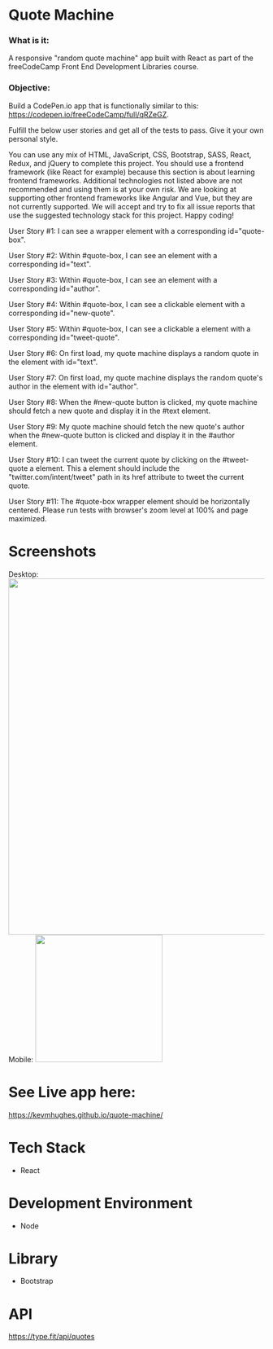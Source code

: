# Quote Machine

### What is it:
A responsive "random quote machine" app built with React as part of the freeCodeCamp Front End Development Libraries course.

### Objective:
Build a CodePen.io app that is functionally similar to this: https://codepen.io/freeCodeCamp/full/qRZeGZ.

Fulfill the below user stories and get all of the tests to pass. Give it your own personal style.

You can use any mix of HTML, JavaScript, CSS, Bootstrap, SASS, React, Redux, and jQuery to complete this project. You should use a frontend framework (like React for example) because this section is about learning frontend frameworks. Additional technologies not listed above are not recommended and using them is at your own risk. We are looking at supporting other frontend frameworks like Angular and Vue, but they are not currently supported. We will accept and try to fix all issue reports that use the suggested technology stack for this project. Happy coding!

User Story #1: I can see a wrapper element with a corresponding id="quote-box".

User Story #2: Within #quote-box, I can see an element with a corresponding id="text".

User Story #3: Within #quote-box, I can see an element with a corresponding id="author".

User Story #4: Within #quote-box, I can see a clickable element with a corresponding id="new-quote".

User Story #5: Within #quote-box, I can see a clickable a element with a corresponding id="tweet-quote".

User Story #6: On first load, my quote machine displays a random quote in the element with id="text".

User Story #7: On first load, my quote machine displays the random quote's author in the element with id="author".

User Story #8: When the #new-quote button is clicked, my quote machine should fetch a new quote and display it in the #text element.

User Story #9: My quote machine should fetch the new quote's author when the #new-quote button is clicked and display it in the #author element.

User Story #10: I can tweet the current quote by clicking on the #tweet-quote a element. This a element should include the "twitter.com/intent/tweet" path in its href attribute to tweet the current quote.

User Story #11: The #quote-box wrapper element should be horizontally centered. Please run tests with browser's zoom level at 100% and page maximized.

# Screenshots 
Desktop: 
<img src="https://user-images.githubusercontent.com/48656356/121095283-5958c380-c7f0-11eb-8551-7538957180e3.png" width="700">
Mobile:
<img src="https://user-images.githubusercontent.com/48656356/121095305-65dd1c00-c7f0-11eb-867f-e66a9956e4b8.png" width="250">
                                                                                                                            


# See Live app here:
https://kevmhughes.github.io/quote-machine/


# Tech Stack
* React 

# Development Environment
* Node

# Library
* Bootstrap

# API
https://type.fit/api/quotes
